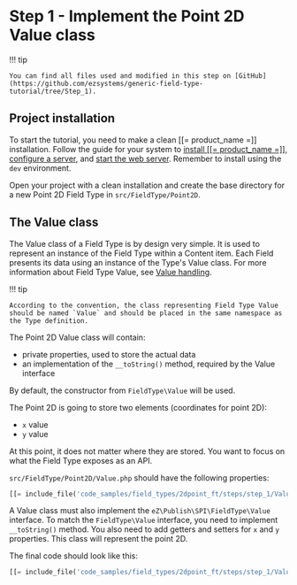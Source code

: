 # Step 1 - Implement the Point 2D Value class

!!! tip

    You can find all files used and modified in this step on [GitHub](https://github.com/ezsystems/generic-field-type-tutorial/tree/Step_1).

## Project installation

To start the tutorial, you need to make a clean [[= product_name =]] installation.
Follow the guide for your system to [install [[= product_name =]]](../../getting_started/install_ez_platform.md),
[configure a server](../../getting_started/requirements.md),
and [start the web server](../../getting_started/install_ez_platform.md#use-phps-built-in-server).
Remember to install using the `dev` environment.

Open your project with a clean installation and create the base directory for a new Point 2D Field Type in `src/FieldType/Point2D`.

## The Value class

The Value class of a Field Type is by design very simple.
It is used to represent an instance of the Field Type within a Content item.
Each Field presents its data using an instance of the Type's Value class.
For more information about Field Type Value, see [Value handling](../../api/field_type_type_and_value.md#value-handling).

!!! tip

    According to the convention, the class representing Field Type Value should be named `Value` and should be placed in the same namespace as the Type definition.

The Point 2D Value class will contain:

- private properties, used to store the actual data
- an implementation of the `__toString()` method, required by the Value interface

By default, the constructor from `FieldType\Value` will be used.

The Point 2D is going to store two elements (coordinates for point 2D):

- `x` value
- `y` value

At this point, it does not matter where they are stored. You want to focus on what the Field Type exposes as an API.

`src/FieldType/Point2D/Value.php` should have the following properties:

```php
[[= include_file('code_samples/field_types/2dpoint_ft/steps/step_1/Value.php', 9, 13) =]]
```

A Value class must also implement the `eZ\Publish\SPI\FieldType\Value` interface.
To match the `FieldType\Value` interface, you need to implement `__toString()` method.
You also need to add getters and setters for `x` and `y` properties.
This class will represent the point 2D.

The final code should look like this:

```php
[[= include_file('code_samples/field_types/2dpoint_ft/steps/step_1/Value.php') =]]
```

